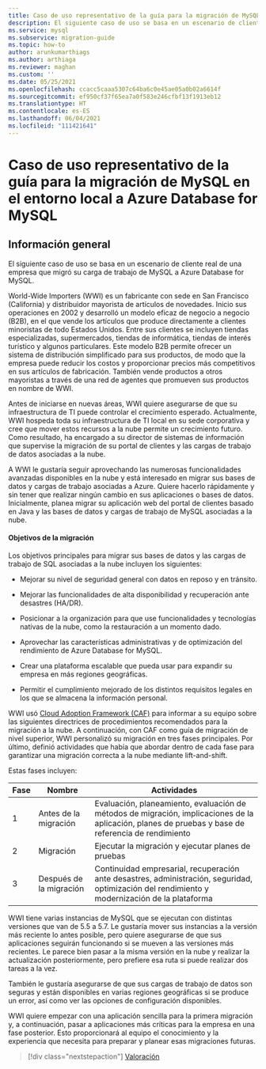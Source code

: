 ```yaml
---
title: Caso de uso representativo de la guía para la migración de MySQL en el entorno local a Azure Database for MySQL
description: El siguiente caso de uso se basa en un escenario de cliente real de una empresa que migró su carga de trabajo de MySQL a Azure Database for MySQL.
ms.service: mysql
ms.subservice: migration-guide
ms.topic: how-to
author: arunkumarthiags
ms.author: arthiaga
ms.reviewer: maghan
ms.custom: ''
ms.date: 05/25/2021
ms.openlocfilehash: ccacc5caaa5307c64ba6c0e45ae05a0b02a6614f
ms.sourcegitcommit: ef950cf37f65ea7a0f583e246cfbf13f1913eb12
ms.translationtype: HT
ms.contentlocale: es-ES
ms.lasthandoff: 06/04/2021
ms.locfileid: "111421641"
---
```

# <a name="mysql-on-premises-to-azure-database-for-mysql-migration-guide-representative-use-case"></a>Caso de uso representativo de la guía para la migración de MySQL en el entorno local a Azure Database for MySQL

## <a name="overview"></a>Información general

El siguiente caso de uso se basa en un escenario de cliente real de una empresa que migró su carga de trabajo de MySQL a Azure Database for MySQL.

World-Wide Importers (WWI) es un fabricante con sede en San Francisco (California) y distribuidor mayorista de artículos de novedades. Inicio sus operaciones en 2002 y desarrolló un modelo eficaz de negocio a negocio (B2B), en el que vende los artículos que produce directamente a clientes minoristas de todo Estados Unidos. Entre sus clientes se incluyen tiendas especializadas, supermercados, tiendas de informática, tiendas de interés turístico y algunos particulares. Este modelo B2B permite ofrecer un sistema de distribución simplificado para sus productos, de modo que la empresa puede reducir los costos y proporcionar precios más competitivos en sus artículos de fabricación. También vende productos a otros mayoristas a través de una red de agentes que promueven sus productos en nombre de WWI.

Antes de iniciarse en nuevas áreas, WWI quiere asegurarse de que su infraestructura de TI puede controlar el crecimiento esperado. Actualmente, WWI hospeda toda su infraestructura de TI local en su sede corporativa y cree que mover estos recursos a la nube permite un crecimiento futuro. Como resultado, ha encargado a su director de sistemas de información que supervise la migración de su portal de clientes y las cargas de trabajo de datos asociadas a la nube.

A WWI le gustaría seguir aprovechando las numerosas funcionalidades avanzadas disponibles en la nube y está interesado en migrar sus bases de datos y cargas de trabajo asociadas a Azure. Quiere hacerlo rápidamente y sin tener que realizar ningún cambio en sus aplicaciones o bases de datos. Inicialmente, planea migrar su aplicación web del portal de clientes basado en Java y las bases de datos y cargas de trabajo de MySQL asociadas a la nube.

#### <a name="migration-goals"></a>Objetivos de la migración

Los objetivos principales para migrar sus bases de datos y las cargas de trabajo de SQL asociadas a la nube incluyen los siguientes:

  - Mejorar su nivel de seguridad general con datos en reposo y en tránsito.

  - Mejorar las funcionalidades de alta disponibilidad y recuperación ante desastres (HA/DR).

  - Posicionar a la organización para que use funcionalidades y tecnologías nativas de la nube, como la restauración a un momento dado.

  - Aprovechar las características administrativas y de optimización del rendimiento de Azure Database for MySQL.

  - Crear una plataforma escalable que pueda usar para expandir su empresa en más regiones geográficas.

  - Permitir el cumplimiento mejorado de los distintos requisitos legales en los que se almacena la información personal.

WWI usó [Cloud Adoption Framework (CAF)](/azure/cloud-adoption-framework/) para informar a su equipo sobre las siguientes directrices de procedimientos recomendados para la migración a la nube. A continuación, con CAF como guía de migración de nivel superior, WWI personalizó su migración en tres fases principales. Por último, definió actividades que había que abordar dentro de cada fase para garantizar una migración correcta a la nube mediante lift-and-shift.

Estas fases incluyen:

| Fase | Nombre           | Actividades                                                                                                     |
|-------|----------------|----------------------------------------------------------------------------------------------------------------|
| 1     | Antes de la migración  | Evaluación, planeamiento, evaluación de métodos de migración, implicaciones de la aplicación, planes de pruebas y base de referencia de rendimiento |
| 2     | Migración      | Ejecutar la migración y ejecutar planes de pruebas                                                                          |
| 3     | Después de la migración | Continuidad empresarial, recuperación ante desastres, administración, seguridad, optimización del rendimiento y modernización de la plataforma |

WWI tiene varias instancias de MySQL que se ejecutan con distintas versiones que van de 5.5 a 5.7. Le gustaría mover sus instancias a la versión más reciente lo antes posible, pero quiere asegurarse de que sus aplicaciones seguirán funcionando si se mueven a las versiones más recientes. Le parece bien pasar a la misma versión en la nube y realizar la actualización posteriormente, pero prefiere esa ruta si puede realizar dos tareas a la vez.

También le gustaría asegurarse de que sus cargas de trabajo de datos son seguras y están disponibles en varias regiones geográficas si se produce un error, así como ver las opciones de configuración disponibles.

WWI quiere empezar con una aplicación sencilla para la primera migración y, a continuación, pasar a aplicaciones más críticas para la empresa en una fase posterior. Esto proporcionará al equipo el conocimiento y la experiencia que necesita para preparar y planear esas migraciones futuras.  

> [!div class="nextstepaction"]
> [Valoración](./assessment.md)